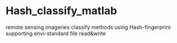 # Hash_classify_matlab
remote sensing imageries classify methods using Hash-fingerprint supporting envi-standard file read&write
